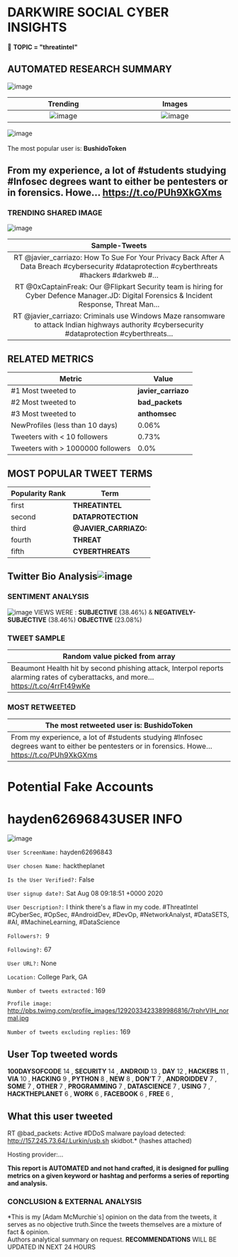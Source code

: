 # DARKWIRE SOCIAL CYBER INSIGHTS 
&#x1F34E; **TOPIC = "threatintel"**

## AUTOMATED RESEARCH SUMMARY
  ![image](darkLogo.png)   

|  Trending  |   Images | 
:-------------------------:|:-------------------------:
|  ![image](assets/threatintel/imageFile1.jpg)     <img width=200/> | ![image](assets/threatintel/imageFile2.jpg) <img width=200/> |   
 
 
![image](assets/threatintel/TWEETS.png)
<br></br>
The most popular user is: **BushidoToken**  
 

## From my experience, a lot of #students studying #Infosec degrees want to either be pentesters or in forensics. Howe… https://t.co/PUh9XkGXms 

  




### TRENDING SHARED IMAGE

![image](assets/threatintel/twitterPostedImage.png)



|                **Sample-Tweets**        |
| :-------------: |
| RT @javier_carriazo: How To Sue For Your Privacy Back After A Data Breach #cybersecurity #dataprotection #cyberthreats #hackers  #darkweb #… |
| RT @0xCaptainFreak: Our @Flipkart Security team is hiring for Cyber Defence Manager.JD: Digital Forensics &amp; Incident Response, Threat Man… |
| RT @javier_carriazo: Criminals use Windows Maze ransomware to attack Indian highways authority #cybersecurity #dataprotection #cyberthreats… |

## RELATED METRICS<br>
| Metric | Value |
| ------------- | ------------- |
| #1 Most tweeted to  | **javier_carriazo** |
| #2 Most tweeted to  | **bad_packets** |
| #3 Most tweeted to  | **anthomsec** |
| NewProfiles (less than 10 days) | 0.06%  |
| Tweeters with < 10 followers  | 0.73%|
| Tweeters with > 1000000 followers  | 0.0%  |



## MOST POPULAR TWEET TERMS 


| Popularity Rank  | Term |
| ------------- | ------------- |
| first  | **THREATINTEL**  |
| second  | **DATAPROTECTION**  |
| third  | **@JAVIER_CARRIAZO:** |
| fourth  | **THREAT**  |
| fifth  | **CYBERTHREATS**  |


## Twitter Bio Analysis![image](assets/threatintel/BIO.png)
### SENTIMENT ANALYSIS
![image](assets/threatintel/sentiment.png)
VIEWS WERE : **SUBJECTIVE**  (38.46%) & **NEGATIVELY-SUBJECTIVE** (38.46%) **OBJECTIVE** (23.08%)

### TWEET SAMPLE 
| Random value picked from array |
| ------------- |
|Beaumont Health hit by second phishing attack, Interpol reports alarming rates of cyberattacks, and more… https://t.co/4rrFt49wKe |

### MOST RETWEETED 

| The most retweeted user is: **BushidoToken**  |
| ------------- |
| From my experience, a lot of #students studying #Infosec degrees want to either be pentesters or in forensics. Howe… https://t.co/PUh9XkGXms |

# Potential Fake Accounts
 
# hayden62696843USER INFO
![image](http://pbs.twimg.com/profile_images/1292033423389986816/7rphrVIH_normal.jpg)
 
`User ScreenName:` hayden62696843 
 
`User chosen Name:` hacktheplanet 
 
`Is the User Verified?:` False 
 
`User signup date?:` Sat Aug 08 09:18:51 +0000 2020 
 
`User Description?:` I think there's a flaw in my code. #ThreatIntel #CyberSec, #OpSec, #AndroidDev, #DevOp, #NetworkAnalyst, #DataSETS, #AI, #MachineLearning, #DataScience 
 
`Followers?: `9 
 
`Following?:` 67 
 
`User URL?:` None 
 
`Location:` College Park, GA 
 
`Number of tweets extracted`  : 169 
 
`Profile image:` http://pbs.twimg.com/profile_images/1292033423389986816/7rphrVIH_normal.jpg 
 
`Number of tweets excluding replies:` 169 
 

 

 
## User Top tweeted words 
 
**100DAYSOFCODE** 14 , **SECURITY** 14 , **ANDROID** 13 , **DAY** 12 , **HACKERS** 11 , **VIA** 10 , **HACKING** 9 , **PYTHON** 8 , **NEW** 8 , **DON'T** 7 , **ANDROIDDEV** 7 , **SOME** 7 , **OTHER** 7 , **PROGRAMMING** 7 , **DATASCIENCE** 7 , **USING** 7 , **HACKTHEPLANET** 6 , **WORK** 6 , **FACEBOOK** 6 , **FREE** 6 , 
 
## What this user tweeted
 
RT @bad_packets: Active #DDoS malware payload detected:
http://157.245.73.64/.Lurkin/usb.sh
skidbot.* (hashes attached)

Hosting provider:…
 

<b> This report is AUTOMATED and not hand crafted, it is designed for pulling metrics on a given keyword or hashtag and performs a series of reporting and analysis.</b>  
### CONCLUSION & EXTERNAL ANALYSIS

*This is my [Adam McMurchie`s] opinion on the data from the tweets, it serves as no objective truth.Since the tweets themselves are a mixture of fact & opinion.<br>
Authors analytical summary on request.
**RECOMMENDATIONS** WILL BE UPDATED IN NEXT  24 HOURS <br>